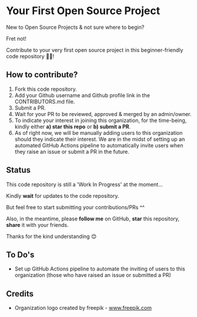# Your First Open Source Project

New to Open Source Projects & not sure where to begin?

Fret not!

Contribute to your very first open source project in this beginner-friendly code repository 👨‍💻!

## How to contribute?

1. Fork this code repository.
2. Add your Github username and Github profile link in the CONTRIBUTORS.md file.
3. Submit a PR.
4. Wait for your PR to be reviewed, approved & merged by an admin/owner.
5. To indicate your interest in joining this organization, for the time-being, kindly either **a) star this repo** or **b) submit a PR**.
6. As of right now, we will be manually adding users to this organization should they indicate their interest. We are in the midst of setting up an automated GitHub Actions pipeline to automatically invite users when they raise an issue or submit a PR in the future.

## Status

This code repository is still a 'Work In Progress' at the moment...

Kindly **wait** for updates to the code repository.

But feel free to start submitting your contributions/PRs ^^

Also, in the meantime, please **follow me** on GitHub, **star** this repository, **share** it with your friends.

Thanks for the kind understanding 😊

## To Do's

- Set up GitHub Actions pipeline to automate the inviting of users to this organization (those who have raised an issue or submitted a PR)

## Credits

- Organization logo created by freepik - <a href="https://www.freepik.com/vectors/html">www.freepik.com</a>
